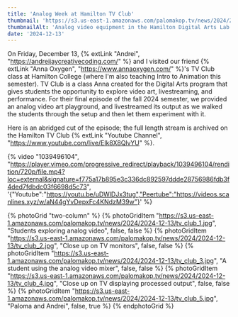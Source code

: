 ```yaml
---
title: 'Analog Week at Hamilton TV Club'
thumbnail: 'https://s3.us-east-1.amazonaws.com/palomakop.tv/news/2024/2024-12-13/tv_club_0.jpg'
thumbnailAlt: 'Analog video equipment in the Hamilton Digital Arts Lab'
date: '2024-12-13'
---
```


On Friday, December 13, {% extLink "Andrei", "https://andreijaycreativecoding.com/" %} and I visited our friend {% extLink "Anna Oxygen", "https://www.annaoxygen.com/" %}'s TV Club class at Hamilton College (where I'm also teaching Intro to Animation this semester). TV Club is a class Anna created for the Digital Arts program that gives students the opportunity to explore video art, livestreaming, and performance. For their final episode of the fall 2024 semester, we provided an analog video art playground, and livestreamed its output as we walked the students through the setup and then let them experiment with it.

Here is an abridged cut of the episode; the full length stream is archived on the Hamilton TV Club {% extLink "Youtube Channel", "https://www.youtube.com/live/Elk8X8QlvYU" %}.

{% video "1039496104", "https://player.vimeo.com/progressive_redirect/playback/1039496104/rendition/720p/file.mp4?loc=external&signature=f775a17b895e3c336dc892597ddde28756986fdb3f4ded7fdbdc03f6698d5c73", '{"Youtube":"https://youtu.be/uDWlDJx3tug","Peertube":"https://videos.scanlines.xyz/w/aN44gYvDepxFc4KNdzM39w"}' %}

{% photoGrid "two-column" %}
{% photoGridItem "https://s3.us-east-1.amazonaws.com/palomakop.tv/news/2024/2024-12-13/tv_club_1.jpg", "Students exploring analog video", false, false %}
{% photoGridItem "https://s3.us-east-1.amazonaws.com/palomakop.tv/news/2024/2024-12-13/tv_club_2.jpg", "Close up on TV monitors", false, false %}
{% photoGridItem "https://s3.us-east-1.amazonaws.com/palomakop.tv/news/2024/2024-12-13/tv_club_3.jpg", "A student using the analog video mixer", false, false %}
{% photoGridItem "https://s3.us-east-1.amazonaws.com/palomakop.tv/news/2024/2024-12-13/tv_club_4.jpg", "Close up on TV displaying processed output", false, false %}
{% photoGridItem "https://s3.us-east-1.amazonaws.com/palomakop.tv/news/2024/2024-12-13/tv_club_5.jpg", "Paloma and Andrei", false, true %}
{% endphotoGrid %}
